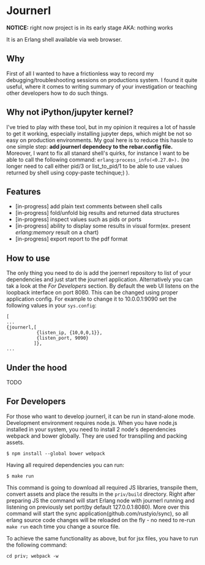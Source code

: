 # Journerl

**NOTICE:** right now project is in its early stage AKA: nothing works

It is an Erlang shell available via web browser.

## Why

First of all I wanted to have a frictionless way to record my debugging/troubleshooting
sessions on productions system. I found it quite useful, where it comes to writing
summary of your investigation or teaching other developers how to do such things.

## Why not iPython/jupyter kernel?

I've tried to play with these tool, but in my opinion it requires a lot of hassle
to get it working, especially installing jupyter deps, which might be not so easy
on production environments. My goal here is to reduce this hassle to one simple step:
**add journerl dependecy to the rebar.config file.** Moreover, I want to fix all
stanard shell's quirks, for instance I want to be able to call the following command:
`erlang:process_info(<0.27.0>).` (no longer need to call either pid/3 or list_to_pid/1 to
be able to use values returned by shell using copy-paste techinque;) ).

## Features

* [in-progress] add plain text comments between shell calls
* [in-progress] fold/unfold big results and returned data structures
* [in-progress] inspect values such as pids or ports
* [in-progress] ability to display some results in visual form(ex. present
*erlang:memory* result on a chart)
* [in-progress] export report to the pdf format

## How to use

The only thing you need to do is add the joernerl repository to list of your dependencies
and just start the journerl application. Alternatively you can tak a look at the
*For Developers* section. By default the web UI listens on the loopback
interface on port 8080. This can be changed using proper application config. For
example to change it  to 10.0.0.1:9090 set the following values in your `sys.config`:

```
[
...
{journerl,[
           {listen_ip, {10,0,0,1}},
           {listen_port, 9090}
          ]},
...
```

## Under the hood

TODO

## For Developers

For those who want to develop journerl, it can be run in stand-alone mode. Development
environment requires node.js. When you have node.js installed in your system, you need
to install 2 node's dependencies webpack and bower globally. They are used for transpiling
and packing assets.

`$ npm install --global bower webpack`

Having all required dependencies you can run:

`$ make run`

This command is going to download all required JS libraries, transpile them, convert
assets and place the results in the `priv/build` directory. Right after preparing JS
the command will start Erlang node with journerl running and listening on previously
set port(by default 127.0.0.1:8080). More over this command will start the sync
application(github.com/rustyio/sync), so all erlang source code changes will be
reloaded on the fly - no need to re-run `make run` each time you change a source
file.

To achieve the same functionality as above, but for jsx files, you have to run the
following command:

`cd priv; webpack -w`

